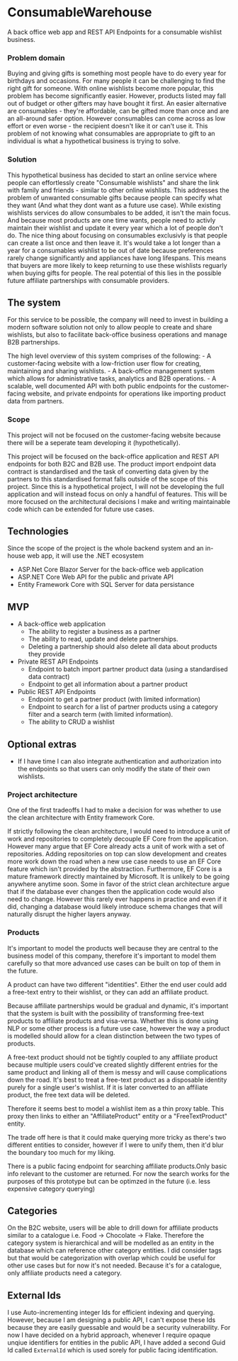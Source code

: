 # ConsumableWarehouse

A back office web app and REST API Endpoints for a consumable wishlist business.

### Problem domain

Buying and giving gifts is something most people have to do every year for birthdays and occasions. For many people it can be challenging to find the right gift for someone.
With online wishlists become more popular, this problem has become significantly easier. However, products listed may fall out of budget or other gifters may have bought it first.
An easier alternative are consumables - they're affordable, can be gifted more than once and are an all-around safer option. However consumables can come across as low effort or even worse - the recipient doesn't like it or can't use it.
This problem of not knowing what consumables are appropriate to gift to an individual is what a hypothetical business is trying to solve.

### Solution

This hypothetical business has decided to start an online service where people can effortlessly create "Consumable wishlists" and share the link with family and friends - similar to other online wishlists.
This addresses the problem of unwanted consumable gifts because people can specify what they want (And what they dont want as a future use case).
While existing wishlists services do allow consumbales to be added, it isn't the main focus. And because most products are one time wants, people need to activly maintain their wishlist and update it every year which a lot of people don't do.
The nice thing about focusing on consumables exclusivly is that people can create a list once and then leave it. It's would take a lot longer than a year for a consumables wishlist to be out of date because preferences rarely change significantly and appliances have long lifespans.
This means that buyers are more likely to keep returning to use these wishlists reguarly when buying gifts for people. The real potential of this lies in the possible future affiliate partnerships with consumable providers.

## The system

For this service to be possible, the company will need to invest in building a modern software solution not only to allow people to create and share wishlists, but also to facilitate back-office business operations and
manage B2B partnerships.

The high level overview of this system comprises of the following: - A customer-facing website with a low-friction user flow for creating, maintaining and sharing wishlists. - A back-office management system which allows for administrative tasks, analytics and B2B operations. - A scalable, well documented API with both public endpoints for the customer-facing website, and private endpoints for operations like importing product data from partners.

### Scope

This project will not be focused on the customer-facing website because there will be a seperate team developing it (hypothetically).

This project will be focused on the back-office application and REST API endpoints for both B2C and B2B use.
The product import endpoint data contract is standardised and the task of converting data given by the partners to this standardised format falls outside of the scope of this project.
Since this is a hypothetical project, I will not be developing the full application and will instead focus on only a handful of features. This will be more focused on the architectural decisions I make and writing maintainable code which can be extended for future use cases.

## Technologies

Since the scope of the project is the whole backend system and an in-house web app, it will use the .NET ecosystem

- ASP.Net Core Blazor Server for the back-office web application
- ASP.NET Core Web API for the public and private API
- Entity Framework Core with SQL Server for data persistance

## MVP

- A back-office web application
  - The ability to register a business as a partner
  - The ability to read, update and delete partnerships.
  - Deleting a partnership should also delete all data about products they provide
- Private REST API Endpoints
  - Endpoint to batch import partner product data (using a standardised data contract)
  - Endpoint to get all information about a partner product
- Public REST API Endpoints
  - Endpoint to get a partner product (with limited information)
  - Endpoint to search for a list of partner products using a category filter and a search term (with limited information).
  - The ability to CRUD a wishlist

## Optional extras

- If I have time I can also integrate authentication and authorization into the endpoints so that users can only modify the state of their own wishlists.

### Project architecture

One of the first tradeoffs I had to make a decision for was whether to use the clean architecture with Entity framework Core.

If strictly following the clean architecture, I would need to introduce a unit of work and repositories to completely decouple EF Core from the application.
However many argue that EF Core already acts a unit of work with a set of repositories. Adding repositories on top can slow development and creates more work down the road when a new use case needs to use an EF Core feature which isn't provided by the abstraction.
Furthermore, EF Core is a mature framework directly maintained by Microsoft. It is unlikely to be going anywhere anytime soon.
Some in favor of the strict clean architecture argue that if the database ever changes then the application code would also need to change. However this rarely ever happens in practice and even if it did, changing a database would likely introduce schema changes that will naturally disrupt the higher layers anyway.

### Products

It's important to model the products well because they are central to the business model of this company, therefore it's important to model them carefully so that more advanced use cases can be built on top of them in the future.

A product can have two different "identities". Either the end user could add a free-text entry to their wishlist, or they can add an affiliate product.

Because affiliate partnerships would be gradual and dynamic, it's important that the system is built with the possibility of transforming free-text products to affiliate products and visa-versa.
Whether this is done using NLP or some other process is a future use case, however the way a product is modelled should allow for a clean distinction between the two types of products.

A free-text product should not be tightly coupled to any affiliate product because multiple users could've created slightly different entries for the same product and linking all of them is messy and will cause complications down the road.
It's best to treat a free-text product as a disposable identity purely for a single user's wishlist. If it is later converted to an affiliate product, the free text data will be deleted.

Therefore it seems best to model a wishlist item as a thin proxy table. This proxy then links to either an "AffiliateProduct" entity or a "FreeTextProduct" entity.

The trade off here is that it could make querying more tricky as there's two different entities to consider, however if I were to unify them, then it'd blur the boundary too much for my liking.

There is a public facing endpoint for searching affiliate products.Only basic info relevant to the customer are returned. For now the search works for the purposes of this prototype but can be optimzed in the future (i.e. less expensive category querying)

## Categories

On the B2C website, users will be able to drill down for affiliate products similar to a catalogue i.e. Food -> Chocolate -> Flake. Therefore the category system is hierarchical and will be modelled as an entity
in the database which can reference other category entities. I did consider tags but that would be categorization with overlap which could be useful for other use cases but for now it's not needed. Because it's
for a catalogue, only affiliate products need a category.

## External Ids

I use Auto-incrementing integer Ids for efficient indexing and querying. However, because I am designing a public API, I can't expose these Ids because they are easily guessable and would be a security vulnerability.
For now I have decided on a hybrid approach, whenever I require opaque unqiue identifiers for entities in the public API, I have added a second Guid Id called `ExternalId` which is used sorely for public facing identification.

